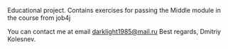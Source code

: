 Educational project. Contains exercises for passing the Middle module 
in the course from job4j

You can contact me at email darklight1985@mail.ru
Best regards,
Dmitriy Kolesnev.